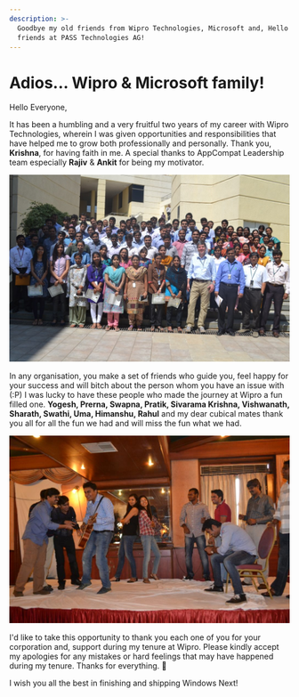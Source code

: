 ```yaml
---
description: >-
  Goodbye my old friends from Wipro Technologies, Microsoft and, Hello to my new
  friends at PASS Technologies AG!
---
```


# Adios... Wipro & Microsoft family!

Hello Everyone,

It has been a humbling and a very fruitful two years of my career with Wipro Technologies, wherein I was given opportunities and responsibilities that have helped me to grow both professionally and personally. Thank you, **Krishna**, for having faith in me. A special thanks to AppCompat Leadership team especially **Rajiv** & **Ankit** for being my motivator. 

![](../.gitbook/assets/885901_10200717951251710_1507346387_o.jpg)

In any organisation, you make a set of friends who guide you, feel happy for your success and will bitch about the person whom you have an issue with \(:P\) I was lucky to have these people who made the journey at Wipro a fun filled one. **Yogesh, Prerna, Swapna, Pratik, Sivarama Krishna, Vishwanath, Sharath, Swathi, Uma, Himanshu, Rahul** and my dear cubical mates thank you all for all the fun we had and will miss the fun what we had.

![](../.gitbook/assets/wipro.jpg)

I'd like to take this opportunity to thank you each one of you for your corporation and, support during my tenure at Wipro. Please kindly accept my apologies for any mistakes or hard feelings that may have happened during my tenure. Thanks for everything. 🙂

I wish you all the best in finishing and shipping Windows Next!

